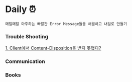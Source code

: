 # Daily :alarm_clock:

`매일매일 마주하는 빠알간 Error Message들을 해결하고 내걸로 만들기`

### Trouble Shooting

[1. Client에서 Content-Disposition을 받지 못했다?](./TroubleShooting/cors-content-disposition.md)

### Communication

### Books

